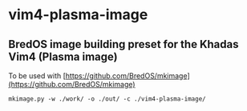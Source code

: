 # vim4-plasma-image
## BredOS image building preset for the Khadas Vim4 (Plasma image)

To be used with [https://github.com/BredOS/mkimage](https://github.com/BredOS/mkimage)

```
mkimage.py -w ./work/ -o ./out/ -c ./vim4-plasma-image/

```
